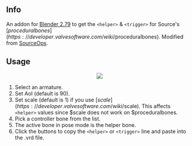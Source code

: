 ## Info

An addon for [Blender 2.79](https://download.blender.org/release/Blender2.79/) to get the `<helper>` & `<trigger>` for Source's [$proceduralbones](https://developer.valvesoftware.com/wiki/$proceduralbones). Modified from [SourceOps](https://github.com/bonjorno7/SourceOps).

## Usage
<p align="center">
  <img src="https://user-images.githubusercontent.com/22228680/188257011-8fea3ab5-9dd2-4f28-8d46-2f2acb8dd955.png">
</p>

1. Select an armature.
2. Set AoI (default is 90).
3. Set scale (default is 1) if you use [$scale](https://developer.valvesoftware.com/wiki/$scale). This affects `<helper>` values since $scale does not work on $proceduralbones.
3. Pick a controller bone from the list.
4. The active bone in pose mode is the helper bone.
5. Click the buttons to copy the `<helper>` or `<trigger>` line and paste into the .vrd file.
